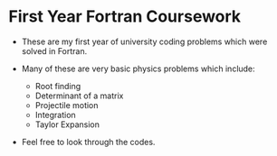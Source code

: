 # First Year Fortran Coursework
- These are my first year of university coding problems which were solved in Fortran.

- Many of these are very basic physics problems which include:
  - Root finding
  - Determinant of a matrix
  - Projectile motion
  - Integration
  - Taylor Expansion
 
- Feel free to look through the codes.
